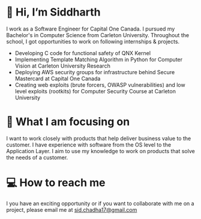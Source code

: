 # 👋 Hi, I’m Siddharth

I work as a Software Engineer for Capital One Canada.
I pursued my Bachelor's in Computer Science from Carleton University. Throughout the school, I got opportunities to work on following internships & projects. 

- Developing C code for functional safety of QNX Kernel 
- Implementing Template Matching Algorithm in Python for Computer Vision at Carleton University Research
- Deploying AWS security groups for infrastructure behind Secure Mastercard at Capital One Canada
- Creating web exploits (brute forcers, OWASP vulnerabilities) and low level exploits (rootkits) for Computer Security Course at Carleton University 

# 🎯 What I am focusing on 
I want to work closely with products that help deliver business value to the customer. I have experience with software from the OS level to the Application Layer. I aim to use my knowledge to work on products that solve the needs of a customer.

# 💻 How to reach me 
I you have an exciting opportunity or if you want to collaborate with me on a project, please email me at sid.chadha17@gmail.com

<!---
schadha17/schadha17 is a ✨ special ✨ repository because its `README.md` (this file) appears on your GitHub profile.
You can click the Preview link to take a look at your changes.
--->
